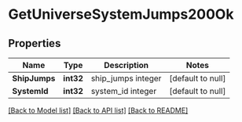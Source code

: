 # GetUniverseSystemJumps200Ok

## Properties
Name | Type | Description | Notes
------------ | ------------- | ------------- | -------------
**ShipJumps** | **int32** | ship_jumps integer | [default to null]
**SystemId** | **int32** | system_id integer | [default to null]

[[Back to Model list]](../README.md#documentation-for-models) [[Back to API list]](../README.md#documentation-for-api-endpoints) [[Back to README]](../README.md)

